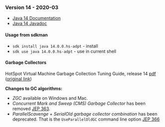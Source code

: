 ### Version 14 - 2020-03

* [Java 14 Documentation](https://docs.oracle.com/javase/14/)
* [Java 14 Javadoc](https://docs.oracle.com/en/java/javase/14/docs/api/index.html)

#### Usage from sdkman

* `sdk install java 14.0.0.hs-adpt` - install
* `sdk use java 14.0.0.hs-adpt` - use in current shell

#### Garbage Collectors

HotSpot Virtual Machine Garbage Collection Tuning Guide, release 14 [pdf](./docs/hotspot-virtual-machine-garbage-collection-tuning-guide-v14.pdf) ([original link](https://docs.oracle.com/en/java/javase/14/gctuning/))

**Changes to GC algorithms:**

* *ZGC* available on Windows and Mac.
* *Concurrent Mark and Sweep (CMS) Garbage Collector* has been removed [JEP 363](https://openjdk.java.net/jeps/363).
* *ParallelScavenge + SerialOld garbage collector combination* has been deprecated. That is the `UseParallelOldGC` command line option [JEP 366](https://openjdk.java.net/jeps/366)
